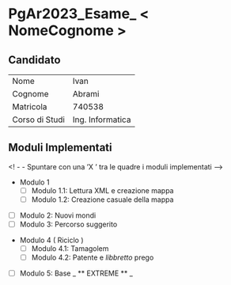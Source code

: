 # PgAr2023_Esame_ < NomeCognome >
## Candidato

|		 | 		      |
| -------------- | ------------------ |
| Nome		 | Ivan		      |
| Cognome	 | Abrami	      |
| Matricola	 | 740538	      |
| Corso di Studi | Ing. Informatica   |

## Moduli Implementati

<! - - Spuntare con una ’X ’ tra le quadre i moduli implementati -->

- Modulo 1
	- [ ] Modulo 1.1: Lettura XML e creazione mappa
	- [ ] Modulo 1.2: Creazione casuale della mappa
- [ ] Modulo 2: Nuovi mondi
- [ ] Modulo 3: Percorso suggerito
- Modulo 4 ( Riciclo )
	- [ ] Modulo 4.1: Tamagolem
	- [ ] Modulo 4.2: Patente e _libbretto_ prego
- [ ] Modulo 5: Base _ ** EXTREME ** _
